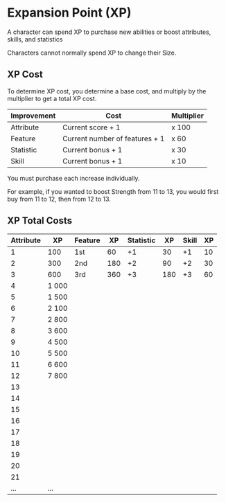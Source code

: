 # Expansion Point (XP)

A character can spend XP to purchase new abilities or boost attributes, skills, and statistics

Characters cannot normally spend XP to change their Size.

## XP Cost

To determine XP cost, you determine a base cost, and multiply by the multiplier to get a total XP cost.

| Improvement | Cost | Multiplier |
|-|-|-|
| Attribute | Current score + 1 | x 100 |
| Feature | Current number of features + 1 | x 60 |
| Statistic | Current bonus + 1 | x 30 |
| Skill | Current bonus + 1 | x 10 |

You must purchase each increase individually.

For example, if you wanted to boost Strength from 11 to 13, you would first buy from 11 to 12, then from 12 to 13.

## XP Total Costs

| Attribute | XP | Feature | XP | Statistic | XP | Skill | XP |
|-|-|-|-|-|-|-|-|
| 1 | 100 | 1st | 60 | +1 | 30 | +1 | 10 |
| 2 | 300 | 2nd | 180 | +2 | 90 | +2 | 30 |
| 3 | 600 | 3rd | 360 | +3 | 180 | +3 | 60 |
| 4 | 1 000 | | | | | | |
| 5 | 1 500 | | | | | | |
| 6 | 2 100 | | | | | | |
| 7 | 2 800 | | | | | | |
| 8 | 3 600 | | | | | | |
| 9 | 4 500 | | | | | | |
| 10 | 5 500 | | | | | | |
| 11 | 6 600 | | | | | | |
| 12 | 7 800 | | | | | | |
| 13 | | | | | | | |
| 14 | | | | | | | |
| 15 | | | | | | | |
| 16 | | | | | | | |
| 17 | | | | | | | |
| 18 | | | | | | | |
| 19 | | | | | | | |
| 20 | | | | | | | |
| 21 | | | | | | | |
| ... | ... | | | | | | |
